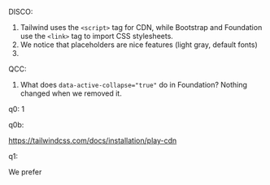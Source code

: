DISCO:
1. Tailwind uses the ```<script>``` tag for CDN, while Bootstrap and Foundation use the ```<link>``` tag to import CSS stylesheets.
2. We notice that placeholders are nice features (light gray, default fonts)
3. 

QCC:
1. What does ```data-active-collapse="true"``` do in Foundation? Nothing changed when we removed it.

q0: 1

q0b: 

https://tailwindcss.com/docs/installation/play-cdn


q1:

We prefer 
